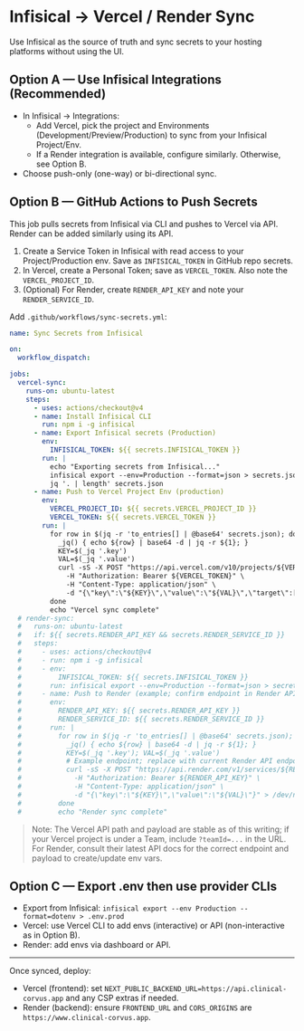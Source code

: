 # Infisical → Vercel / Render Sync

Use Infisical as the source of truth and sync secrets to your hosting platforms without using the UI.

## Option A — Use Infisical Integrations (Recommended)
- In Infisical → Integrations:
  - Add Vercel, pick the project and Environments (Development/Preview/Production) to sync from your Infisical Project/Env.
  - If a Render integration is available, configure similarly. Otherwise, see Option B.
- Choose push-only (one-way) or bi-directional sync.

## Option B — GitHub Actions to Push Secrets
This job pulls secrets from Infisical via CLI and pushes to Vercel via API. Render can be added similarly using its API.

1) Create a Service Token in Infisical with read access to your Project/Production env. Save as `INFISICAL_TOKEN` in GitHub repo secrets.
2) In Vercel, create a Personal Token; save as `VERCEL_TOKEN`. Also note the `VERCEL_PROJECT_ID`.
3) (Optional) For Render, create `RENDER_API_KEY` and note your `RENDER_SERVICE_ID`.

Add `.github/workflows/sync-secrets.yml`:

```yaml
name: Sync Secrets from Infisical

on:
  workflow_dispatch:

jobs:
  vercel-sync:
    runs-on: ubuntu-latest
    steps:
      - uses: actions/checkout@v4
      - name: Install Infisical CLI
        run: npm i -g infisical
      - name: Export Infisical secrets (Production)
        env:
          INFISICAL_TOKEN: ${{ secrets.INFISICAL_TOKEN }}
        run: |
          echo "Exporting secrets from Infisical..."
          infisical export --env=Production --format=json > secrets.json
          jq '. | length' secrets.json
      - name: Push to Vercel Project Env (production)
        env:
          VERCEL_PROJECT_ID: ${{ secrets.VERCEL_PROJECT_ID }}
          VERCEL_TOKEN: ${{ secrets.VERCEL_TOKEN }}
        run: |
          for row in $(jq -r 'to_entries[] | @base64' secrets.json); do
            _jq() { echo ${row} | base64 -d | jq -r ${1}; }
            KEY=$(_jq '.key')
            VAL=$(_jq '.value')
            curl -sS -X POST "https://api.vercel.com/v10/projects/${VERCEL_PROJECT_ID}/env?upsert=1" \
              -H "Authorization: Bearer ${VERCEL_TOKEN}" \
              -H "Content-Type: application/json" \
              -d "{\"key\":\"${KEY}\",\"value\":\"${VAL}\",\"target\":[\"production\"],\"type\":\"plain\"}" > /dev/null
          done
          echo "Vercel sync complete"
  # render-sync:
  #   runs-on: ubuntu-latest
  #   if: ${{ secrets.RENDER_API_KEY && secrets.RENDER_SERVICE_ID }}
  #   steps:
  #     - uses: actions/checkout@v4
  #     - run: npm i -g infisical
  #     - env:
  #         INFISICAL_TOKEN: ${{ secrets.INFISICAL_TOKEN }}
  #       run: infisical export --env=Production --format=json > secrets.json
  #     - name: Push to Render (example; confirm endpoint in Render API docs)
  #       env:
  #         RENDER_API_KEY: ${{ secrets.RENDER_API_KEY }}
  #         RENDER_SERVICE_ID: ${{ secrets.RENDER_SERVICE_ID }}
  #       run: |
  #         for row in $(jq -r 'to_entries[] | @base64' secrets.json); do
  #           _jq() { echo ${row} | base64 -d | jq -r ${1}; }
  #           KEY=$(_jq '.key'); VAL=$(_jq '.value')
  #           # Example endpoint; replace with current Render API endpoint for env vars
  #           curl -sS -X POST "https://api.render.com/v1/services/${RENDER_SERVICE_ID}/env-vars" \
  #             -H "Authorization: Bearer ${RENDER_API_KEY}" \
  #             -H "Content-Type: application/json" \
  #             -d "{\"key\":\"${KEY}\",\"value\":\"${VAL}\"}" > /dev/null
  #         done
  #         echo "Render sync complete"
```

> Note: The Vercel API path and payload are stable as of this writing; if your Vercel project is under a Team, include `?teamId=...` in the URL. For Render, consult their latest API docs for the correct endpoint and payload to create/update env vars.

## Option C — Export .env then use provider CLIs
- Export from Infisical: `infisical export --env Production --format=dotenv > .env.prod`
- Vercel: use Vercel CLI to add envs (interactive) or API (non-interactive as in Option B).
- Render: add envs via dashboard or API.

---

Once synced, deploy:
- Vercel (frontend): set `NEXT_PUBLIC_BACKEND_URL=https://api.clinical-corvus.app` and any CSP extras if needed.
- Render (backend): ensure `FRONTEND_URL` and `CORS_ORIGINS` are `https://www.clinical-corvus.app`.

